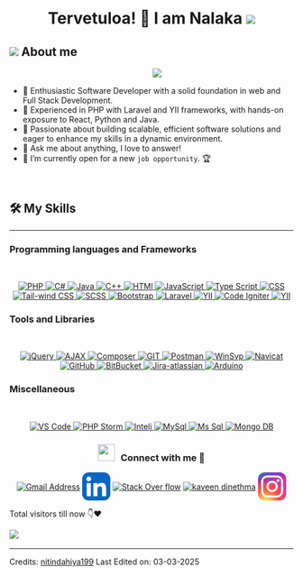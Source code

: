 <h1 align="center"> Tervetuloa! 👋 I am Nalaka <img src="https://media.giphy.com/media/hvRJCLFzcasrR4ia7z/giphy.gif" width="35"></h1>


## <picture><img src = "https://github.com/7oSkaaa/7oSkaaa/blob/main/Images/about_me.gif?raw=true" width = 50px></picture> About me

<picture> <img align="right" src="https://github.com/7oSkaaa/7oSkaaa/blob/main/Images/Right_Side.gif?raw=true" width = 250px></picture>

<br>

- 🌱 Enthusiastic Software Developer with a solid foundation in web and Full Stack
Development.  
- 🌱 Experienced in PHP with Laravel and YII frameworks, with hands-on
exposure to React, Python and Java.
- 🌱 Passionate about building scalable, efficient software solutions and eager to enhance my skills in a dynamic environment.
- 💬 Ask me about anything, I love to answer!
- :thinking: I’m currently open for a new `job opportunity`. 🏆
<br>

  ## 🛠️ My Skills

-------------------

### Programming languages and Frameworks

&emsp;
<p align="center"> 
<a href="https://www.php.net/" target="_blank" rel="noreferrer"> <img src="https://github.com/Scar1109/skill-icons/blob/main/icons/PHP-Dark.svg" alt="PHP" width="50" height="50"/> </a> 
<a href="https://dotnet.microsoft.com/en-us/languages/csharp" target="_blank" rel="noreferrer"> <img src="https://img.icons8.com/?size=48&id=55251&format=png" alt="C#" width="50" height="50"/> </a>
<a href="#" target="_blank" rel="noreferrer"> <img src="https://github.com/Scar1109/skill-icons/blob/main/icons/Java-Dark.svg" alt="Java" width="50" height="50"/> </a> 
<a href="#" target="_blank" rel="noreferrer"> <img src="https://cdn-icons-png.flaticon.com/512/6132/6132222.png" alt="C++" width="50" height="50"/> </a> 
<a href="#" target="_blank" rel="noreferrer"> <img src="https://github.com/Scar1109/skill-icons/blob/main/icons/HTML.svg" alt="HTMl" width="50" height="50"/> </a>
<a href="#" target="_blank" rel="noreferrer"> <img src="https://github.com/Scar1109/skill-icons/blob/main/icons/JavaScript.svg" alt="JavaScript" width="50" height="50"/> </a>
<a href="#" target="_blank" rel="noreferrer"> <img src="https://github.com/Scar1109/skill-icons/blob/main/icons/TypeScript.svg" alt="Type Script" width="50" height="50"/> </a>
<a href="#" target="_blank" rel="noreferrer"> <img src="https://github.com/Scar1109/skill-icons/blob/main/icons/CSS.svg" alt="CSS" width="50" height="50"/> </a>
<a href="#" target="_blank" rel="noreferrer"> <img src="https://github.com/Scar1109/skill-icons/blob/main/icons/TailwindCSS-Dark.svg" alt="Tail-wind CSS" width="50" height="50"/> </a>
<a href="#" target="_blank" rel="noreferrer"> <img src="https://encrypted-tbn0.gstatic.com/images?q=tbn:ANd9GcSBj8Q6Ad2OPh16wk4htN16opXtwch61nh6twJH_QXBdVOWh9FXg0C7NcVR0cbhmz9gLz8&usqp=CAU" alt="SCSS" width="50" height="50"/> </a>
<a href="https://getbootstrap.com/" target="_blank" rel="noreferrer"> <img src="https://github.com/Scar1109/skill-icons/blob/main/icons/Bootstrap.svg" alt="Bootstrap" width="50" height="50"/> </a> 
<a href="https://laravel.com/" target="_blank" rel="noreferrer"> <img src="https://github.com/Scar1109/skill-icons/blob/main/icons/Laravel-Dark.svg" alt="Laravel" width="50" height="50"/> </a> 
<a href="https://www.yiiframework.com/" target="_blank" rel="noreferrer"> <img src="https://www.yiiframework.com/image/design/logo/yii3_sign.svg" alt="YII" width="50" height="50"/> </a> 
<a href="https://codeigniter.com/" target="_blank" rel="noreferrer"> <img src="https://cdn.worldvectorlogo.com/logos/codeigniter.svg" alt="Code Igniter" width="50" height="50"/> </a> 
<a href="https://react.dev/" target="_blank" rel="noreferrer"> <img src="https://github.com/Scar1109/skill-icons/blob/main/icons/React-Dark.svg" alt="YII" width="50" height="50"/> </a> 
</p>

### Tools and Libraries

&emsp;

<p align="center"> 
<a href="#" target="_blank" rel="noreferrer"> <img src="https://github.com/Scar1109/skill-icons/blob/main/icons/JQuery.svg" alt="jQuery" width="50" height="50"/> </a>
<a href="#" target="_blank" rel="noreferrer"> <img src="https://upload.wikimedia.org/wikipedia/commons/thumb/a/a1/AJAX_logo_by_gengns.svg/2560px-AJAX_logo_by_gengns.svg.png" alt="AJAX" width="50" height="50"/> </a>
<a href="https://getcomposer.org/" target="_blank" rel="noreferrer"> <img src="https://getcomposer.org/img/logo-composer-transparent2.png" alt="Composer" width="50" height="50"/> </a>
<a href="#" target="_blank" rel="noreferrer"> <img src="https://github.com/Scar1109/skill-icons/blob/main/icons/Git.svg" alt="GIT" width="50" height="50"/> </a>
<a href="#" target="_blank" rel="noreferrer"> <img src="https://github.com/Scar1109/skill-icons/blob/main/icons/Postman.svg" alt="Postman" width="50" height="50"/> </a>
<a href="#" target="_blank" rel="noreferrer"> <img src="https://winscp-static-746341.c.cdn77.org/assets/images/logos/logo.png?v=7038" alt="WinSvp" width="50" height="50"/> </a>
<a href="#" target="_blank" rel="noreferrer"> <img src="https://www.navicat.com/images/02.Product_00_AllProducts_Premium15.png" alt="Navicat" width="50" height="50"/> </a>
<a href="#" target="_blank" rel="noreferrer"> <img src="https://github.com/Scar1109/skill-icons/blob/main/icons/Github-Dark.svg" alt="GitHub" width="50" height="50"/> </a>
<a href="#" target="_blank" rel="noreferrer"> <img src="https://cdn4.iconfinder.com/data/icons/logos-and-brands/512/44_Bitbucket_logo_logos-512.png" alt="BitBucket" width="50" height="50"/> </a>
<a href="#" target="_blank" rel="noreferrer"> <img src="https://cdn.worldvectorlogo.com/logos/jira-1.svg" alt="Jira-atlassian" width="50" height="50"/> </a>
<a href="#" target="_blank" rel="noreferrer"> <img src="https://github.com/Scar1109/skill-icons/blob/main/icons/Arduino.svg" alt="Arduino" width="50" height="50"/> </a>
</p>

### Miscellaneous

&emsp;
<p align="center"> 
<a href="#" target="_blank" rel="noreferrer"> <img src="https://github.com/Scar1109/skill-icons/blob/main/icons/VSCode-Dark.svg" alt="VS Code" width="50" height="50"/> </a>
<a href="#" target="_blank" rel="noreferrer"> <img src="https://upload.wikimedia.org/wikipedia/commons/thumb/c/c9/PhpStorm_Icon.svg/512px-PhpStorm_Icon.svg.png?20200803075927" alt="PHP Storm" width="50" height="50"/> </a>
<a href="#" target="_blank" rel="noreferrer"> <img src="https://banner2.cleanpng.com/20180913/uto/kisspng-intellij-idea-jetbrains-integrated-development-env-1713941196524.webp" alt="Intelj" width="50" height="50"/> </a>
<a href="#" target="_blank" rel="noreferrer"> <img src="https://github.com/Scar1109/skill-icons/blob/main/icons/MySQL-Dark.svg" alt="MySql" width="50" height="50"/> </a>
<a href="#" target="_blank" rel="noreferrer"> <img src="https://www.svgrepo.com/show/303229/microsoft-sql-server-logo.svg" alt="Ms Sql" width="50" height="50"/> </a>
<a href="#" target="_blank" rel="noreferrer"> <img src="https://github.com/Scar1109/skill-icons/blob/main/icons/MongoDB.svg" alt="Mongo DB" width="50" height="50"/> </a>
</p>


<h3 align="center" > <img src="https://media.giphy.com/media/iY8CRBdQXODJSCERIr/giphy.gif" width="30" height="30" style="margin-right: 10px;">Connect with me 🤝 </h3>


<p align="center">
<a href="mailto:nalakadinesh123@gmail.com" target="blank"><img align="center" src="https://cdn-icons-png.flaticon.com/512/281/281769.png" alt="Gmail Address" height="50" width="50" /></a>
<a href="https://www.linkedin.com/in/nalaka-ruberu-9009ba118/" target="blank"><img align="center" src="https://github.com/tandpfun/skill-icons/blob/main/icons/LinkedIn.svg" alt="LinkedIN" height="50" width="50" /></a>
<a href="https://stackoverflow.com/users/10308625/nalaka-dinesh" target="blank"><img align="center" src="https://raw.githubusercontent.com/rahuldkjain/github-profile-readme-generator/master/src/images/icons/Social/stack-overflow.svg" alt="Stack Over flow" height="50" width="50" /></a>
<a href="https://www.facebook.com/nalaka.dinesh.54" target="blank"><img align="center" src="https://raw.githubusercontent.com/rahuldkjain/github-profile-readme-generator/master/src/images/icons/Social/facebook.svg" alt="kaveen dinethma" height="50" width="50" /></a>
<a href="https://instagram.com/nalaka_nd" target="blank"><img align="center" src="https://github.com/tandpfun/skill-icons/blob/main/icons/Instagram.svg" alt="Instagram" height="50" width="50" /></a>
</p>

<p>Total visitors till now 👇❤️</p>
<img src="https://profile-counter.glitch.me/nalaka-ekathuwa/count.svg">

-------
Credits: [nitindahiya199](https://github.com/nitindahiya199)
Last Edited on: 03-03-2025
